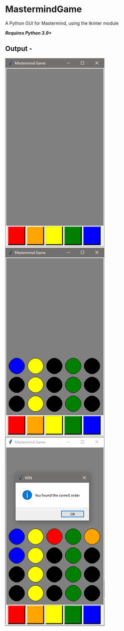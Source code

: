 # MastermindGame
A Python GUI for Mastermind, using the tkinter module

***Requires Python 3.9+***
## Output - 
![GUI Window](Pictures/Window1.PNG)<br>
![GUI Window](Pictures/Window2.PNG)<br>
![GUI Window](Pictures/Window3.PNG)